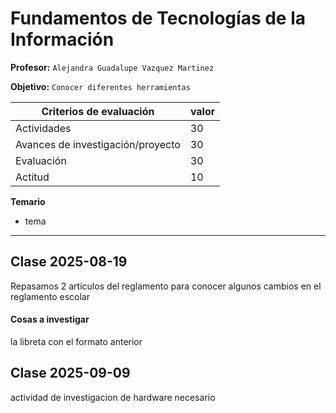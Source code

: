 # Fundamentos de Tecnologías de la Información

**Profesor:** `Alejandra Guadalupe Vazquez Martinez`

**Objetivo:** `Conocer diferentes herramientas`



| **Criterios de evaluación**          | valor |
|--------------------------------------|-------|
| Actividades                          | 30    |
| Avances de investigación/proyecto    | 30    |
| Evaluación                           | 30    |
| Actitud                              | 10    |

**Temario**
- tema

---

## Clase 2025-08-19

Repasamos 2 artículos del reglamento para conocer algunos cambios en el reglamento escolar

#### Cosas a investigar
la libreta con el formato anterior

## Clase 2025-09-09

actividad de investigacion de hardware necesario 